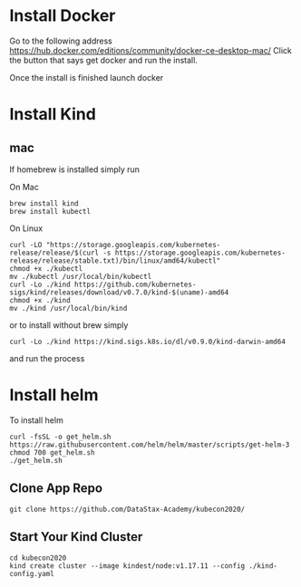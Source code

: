 # Install Docker
Go to the following address 
https://hub.docker.com/editions/community/docker-ce-desktop-mac/
Click the button that says get docker and run the install.

Once the install is finished launch docker

# Install Kind

## mac
If homebrew is installed simply run 

On Mac
```
brew install kind
brew install kubectl
```

On Linux
```
curl -LO "https://storage.googleapis.com/kubernetes-release/release/$(curl -s https://storage.googleapis.com/kubernetes-release/release/stable.txt)/bin/linux/amd64/kubectl"
chmod +x ./kubectl
mv ./kubectl /usr/local/bin/kubectl
curl -Lo ./kind https://github.com/kubernetes-sigs/kind/releases/download/v0.7.0/kind-$(uname)-amd64
chmod +x ./kind
mv ./kind /usr/local/bin/kind
```

or to install without brew simply 
```
curl -Lo ./kind https://kind.sigs.k8s.io/dl/v0.9.0/kind-darwin-amd64
```
and run the process

# Install helm
To install helm 

```
curl -fsSL -o get_helm.sh https://raw.githubusercontent.com/helm/helm/master/scripts/get-helm-3
chmod 700 get_helm.sh
./get_helm.sh
```

## Clone App Repo

```
git clone https://github.com/DataStax-Academy/kubecon2020/
```


## Start Your Kind Cluster
```
cd kubecon2020
kind create cluster --image kindest/node:v1.17.11 --config ./kind-config.yaml
```
